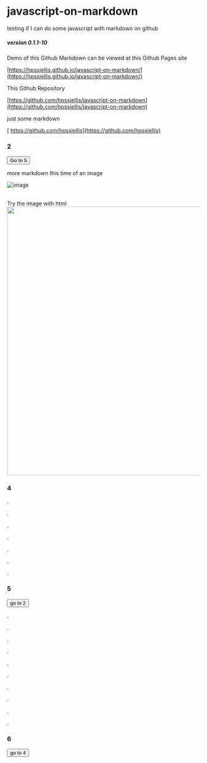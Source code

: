  


# javascript-on-markdown
testing if I can do some javascript with markdown on github

##### version 0.1.1-10

Demo of this Github Markdown can be viewed at this Github Pages site

[https://hpssjellis.github.io/javascript-on-markdown/](https://hpssjellis.github.io/javascript-on-markdown/)


This Github Repository

[https://github.com/hpssjellis/javascript-on-markdown](https://github.com/hpssjellis/javascript-on-markdown)


just some markdown

[
https://github.com/hpssjellis](https://github.com/hpssjellis)


### 2


<input type="button" value="Go to 5" onclick="{alert('wow'); window.location.href='#5'; /*window.location.href = 'http://example.com/new_url';*/ alert();  }">





more markdown this time of an image

![image](https://user-images.githubusercontent.com/5605614/175780835-2b0d64a4-0ba8-4c90-9f05-fb4e89cd6980.png)

<br>
Try the image with html

<img src="https://user-images.githubusercontent.com/5605614/175780835-2b0d64a4-0ba8-4c90-9f05-fb4e89cd6980.png" width=700 />


### 4


.



.



.





.




.





.







.





### 5


<input type="button" value="go to 2" onclick="{
   window.location.href='#2';
}">

.


.


.



.


.


.



.


.


.


.

###  6

<input type="button" value="go to 4" onclick="{ window.location.href='#4';   }">


<br><br><br><br><br><br><br><br><br><br><br><br><br><br><br><br><br><br><br><br><br><br><br><br><br><br><br><br><br><br><br>



